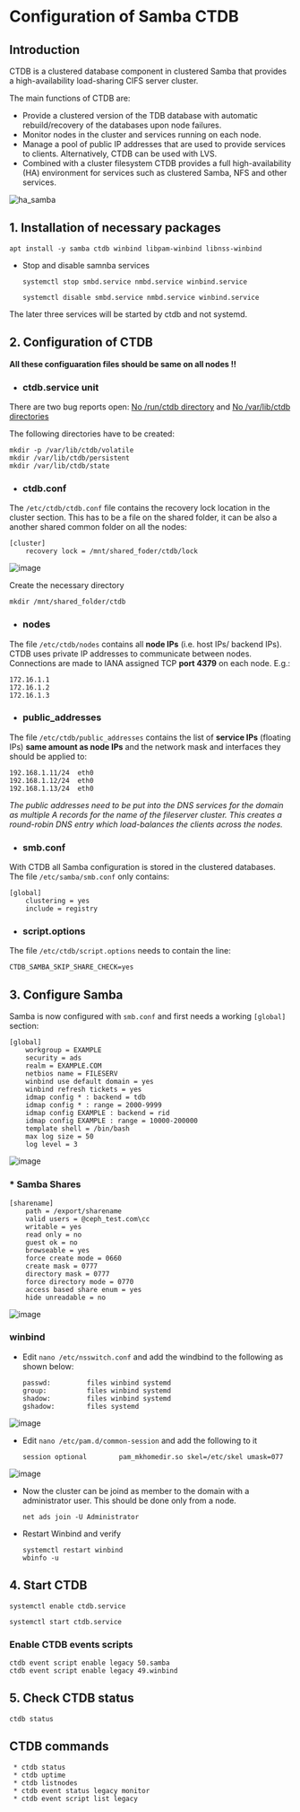 # Configuration of Samba CTDB 

## Introduction

CTDB is a clustered database component in clustered Samba that provides a high-availability load-sharing CIFS server cluster.

The main functions of CTDB are:

* Provide a clustered version of the TDB database with automatic rebuild/recovery of the databases upon node failures.
* Monitor nodes in the cluster and services running on each node.
* Manage a pool of public IP addresses that are used to provide services to clients. Alternatively, CTDB can be used with LVS.
* Combined with a cluster filesystem CTDB provides a full high-availability (HA) environment for services such as clustered Samba, NFS and other services.



![ha_samba](https://github.com/user-attachments/assets/b3826b2d-aa11-4ff6-8ef8-bb4e004cb11b)




## 1. Installation of necessary packages

	apt install -y samba ctdb winbind libpam-winbind libnss-winbind 
 
- Stop and disable samnba services  
 
	  systemctl stop smbd.service nmbd.service winbind.service
	
	  systemctl disable smbd.service nmbd.service winbind.service

The later three services will be started by ctdb and not systemd.


## 2. Configuration of CTDB

**All these configuaration files should be same on all nodes !!**

* ###   ctdb.service unit


There are two bug reports open: [No /run/ctdb directory](https://bugs.launchpad.net/ubuntu/+source/ctdb/+bug/1821775) and [No /var/lib/ctdb directories](https://bugs.launchpad.net/ubuntu/+source/ctdb/+bug/1828799)

The following directories have to be created:

	mkdir -p /var/lib/ctdb/volatile
	mkdir /var/lib/ctdb/persistent
	mkdir /var/lib/ctdb/state

* ###  ctdb.conf

The `/etc/ctdb/ctdb.conf` file contains the recovery lock location in the cluster section. This has to be a file on the shared folder, it can be also a another shared common folder on all the nodes:

	[cluster]
		recovery lock = /mnt/shared_foder/ctdb/lock

![image](https://github.com/user-attachments/assets/b0af0d88-291a-4ff0-afdb-21c47119eb3c)



Create the necessary directory

	mkdir /mnt/shared_folder/ctdb

* ###  nodes

The file `/etc/ctdb/nodes` contains all **node IPs** (i.e. host IPs/ backend IPs). CTDB uses private IP addresses to communicate between nodes. Connections are made to IANA assigned TCP **port 4379** on each node. E.g.:

		
    172.16.1.1
  	172.16.1.2
  	172.16.1.3

* ###  public_addresses

The file `/etc/ctdb/public_addresses` contains the list of **service IPs** (floating IPs) **same amount as node IPs** and the network mask and interfaces they should be applied to:

	192.168.1.11/24  eth0
	192.168.1.12/24  eth0
	192.168.1.13/24  eth0

*The public addresses need to be put into the DNS services for the domain as multiple A records for the name of the fileserver cluster. This creates a round-robin DNS entry which load-balances the clients across the nodes.*

* ###  smb.conf

With CTDB all Samba configuration is stored in the clustered databases. The file `/etc/samba/smb.conf` only contains:

	[global]
		clustering = yes
		include = registry

* ###  script.options

The file `/etc/ctdb/script.options` needs to contain the line:

	CTDB_SAMBA_SKIP_SHARE_CHECK=yes
	

## 3. Configure Samba

Samba is now configured with `smb.conf` and first needs a working `[global]` section:

    [global]
      	workgroup = EXAMPLE
      	security = ads
      	realm = EXAMPLE.COM
      	netbios name = FILESERV
      	winbind use default domain = yes
      	winbind refresh tickets = yes
      	idmap config * : backend = tdb
      	idmap config * : range = 2000-9999
      	idmap config EXAMPLE : backend = rid
      	idmap config EXAMPLE : range = 10000-200000
      	template shell = /bin/bash
      	max log size = 50
      	log level = 3


![image](https://github.com/user-attachments/assets/f45ee8fe-adc5-4187-884f-0f0b509c3f9a)



### * Samba Shares


	[sharename]
        path = /export/sharename
        valid users = @ceph_test.com\cc 
        writable = yes
        read only = no
        guest ok = no
        browseable = yes
        force create mode = 0660
        create mask = 0777
        directory mask = 0777
        force directory mode = 0770
        access based share enum = yes
        hide unreadable = no


![image](https://github.com/user-attachments/assets/f24df77c-3094-4717-ac3c-f93eca463cc5)



### winbind

- Edit  `nano /etc/nsswitch.conf` and add the windbind to the following as shown below:
 
      passwd:         files winbind systemd
      group:          files winbind systemd
      shadow:         files winbind systemd
      gshadow:        files systemd
  

![image](https://github.com/user-attachments/assets/8840fb4a-4077-4a27-83a3-7792e66347de)


- Edit `nano /etc/pam.d/common-session` and add the following to it

      session optional        pam_mkhomedir.so skel=/etc/skel umask=077

![image](https://github.com/user-attachments/assets/e13b5be0-f621-4a45-8465-a1fafad36fd8)


- Now the cluster can be joind as member to the domain with a administrator user. This should be done only from a node.
  
      net ads join -U Administrator

- Restart Winbind and verify 

      systemctl restart winbind
      wbinfo -u 
## 4. Start CTDB 

	systemctl enable ctdb.service
	
	systemctl start ctdb.service

### Enable CTDB events scripts

    ctdb event script enable legacy 50.samba
    ctdb event script enable legacy 49.winbind

## 5. Check CTDB status

    ctdb status

## CTDB commands

```
 * ctdb status
 * ctdb uptime
 * ctdb listnodes
 * ctdb event status legacy monitor
 * ctdb event script list legacy
```
